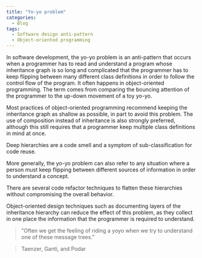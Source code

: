 ```yaml
---
title: "Yo-yo problem"
categories:
  - Blog
tags:
  - Software design anti-pattern
  - Object-oriented programming
---
```


In software development, the yo-yo problem is an anti-pattern that occurs when a programmer has to read and understand a program whose inheritance graph is so long and complicated that the programmer has to keep flipping between many different class definitions in order to follow the control flow of the program. It often happens in object-oriented programming. The term comes from comparing the bouncing attention of the programmer to the up-down movement of a toy yo-yo. 

Most practices of object-oriented programming recommend keeping the inheritance graph as shallow as possible, in part to avoid this problem. The use of composition instead of inheritance is also strongly preferred, although this still requires that a programmer keep multiple class definitions in mind at once.

Deep hierarchies are a code smell and a symptom of sub-classification for code reuse.

More generally, the yo-yo problem can also refer to any situation where a person must keep flipping between different sources of information in order to understand a concept.

There are several code refactor techniques to flatten these hierarchies without compromising the overall behavior.

Object-oriented design techniques such as documenting layers of the inheritance hierarchy can reduce the effect of this problem, as they collect in one place the information that the programmer is required to understand. 


> "Often we get the feeling of riding a yoyo when we try to understand one of these message trees."

> Taenzer, Ganti, and Podar
